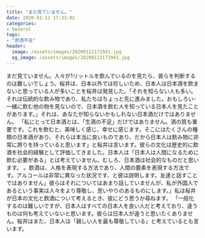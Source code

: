 ```yaml
---
title: "まだ見ていません。"
date: 2020-01-12 17:33:02
categories:
- General
tags:
- "原酒不足"
header:
  image: /assets/images/20200112172941.jpg
  og_image: /assets/images/20200112172941.jpg
---
```


まだ見ていません。人々が1リットルを飲んでいるのを見たら、彼らを判断するのは難しいでしょう。桜井は、日本以外では珍しいため、日本人は日本酒を飲まないと思っている人が多いことを桜井は発見した。「それを知らない人も多い。それは伝統的な飲み物であり、私たちはちょっと先に進みました。おもしろい-一緒に飲む他の物を見ないので、日本酒を飲む人を知っている日本人を見たことがあります。」それは、あなたが知らないかもしれない日本酒だけではありません。 「私にとって日本酒とは、「生酒の不足」だけではありません。酒の質も重要です。これを飲むと、美味しく感じ、幸せに感じます。そこにはたくさんの種類の日本酒があり、それらは本当に良いものであり、だから日本人は飲み物に非常に誇りを持っていると思います」と桜井は言います。彼らの文化は歴史的に飲酒を社会的経験として評価してきました。日本人は「日本人は人間になるために飲む必要がある」とは考えていません。むしろ、日本酒は社会的なものだと思います。 。飲酒は、人格を表現する方法であり、人間の要素を表現する方法です。アルコールは非常に異なった状況です、と彼は説明します。友達と話すことではありません」彼らはそれについてはあまり話していませんが、私が外国人であるという事実は人々をより尊敬し、思いやりのあるものにします。」私は桜井が日本の文化と飲酒について考えるとき、彼にどう思うか尋ねます。 「一般化するのは難しいですが、日本人はすべての日本人を良い人だと考えており、違うものは何も考えていないと思います。彼らは日本人が違うと思いたくありません。桜井はまた、日本人は「親しい人を最も尊敬している」と考えているとも言います。
